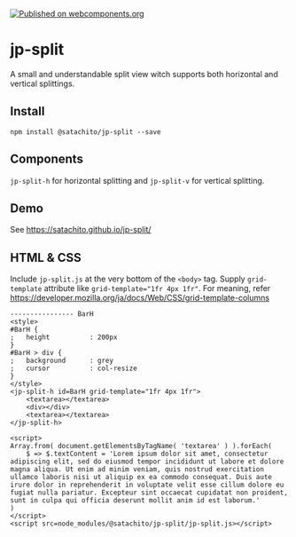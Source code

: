 [![Published on webcomponents.org](https://img.shields.io/badge/webcomponents.org-published-blue.svg)](https://www.webcomponents.org/element/@satachito/jp-split)

# jp-split

A small and understandable split view witch supports both horizontal and vertical splittings.

## Install

```
npm install @satachito/jp-split --save
```

## Components

`jp-split-h` for horizontal splitting and `jp-split-v` for vertical splitting.

## Demo

See
https://satachito.github.io/jp-split/

## HTML & CSS

Include `jp-split.js` at the very bottom of the `<body>` tag.
Supply `grid-template` attribute like `grid-template="1fr 4px 1fr"`.
For meaning, refer https://developer.mozilla.org/ja/docs/Web/CSS/grid-template-columns


```
---------------- BarH
<style>
#BarH {
;	height			: 200px
}
#BarH > div {
;	background		: grey
;	cursor			: col-resize
}
</style>
<jp-split-h id=BarH grid-template="1fr 4px 1fr">
	<textarea></textarea>
	<div></div>
	<textarea></textarea>
</jp-split-h>

<script>
Array.from( document.getElementsByTagName( 'textarea' ) ).forEach(
	$ => $.textContent = 'Lorem ipsum dolor sit amet, consectetur adipiscing elit, sed do eiusmod tempor incididunt ut labore et dolore magna aliqua. Ut enim ad minim veniam, quis nostrud exercitation ullamco laboris nisi ut aliquip ex ea commodo consequat. Duis aute irure dolor in reprehenderit in voluptate velit esse cillum dolore eu fugiat nulla pariatur. Excepteur sint occaecat cupidatat non proident, sunt in culpa qui officia deserunt mollit anim id est laborum.'
)
</script>
<script src=node_modules/@satachito/jp-split/jp-split.js></script>
```

